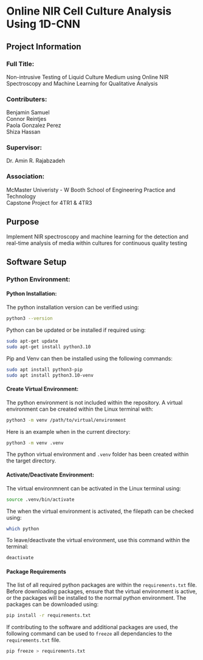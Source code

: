 # Online NIR Cell Culture Analysis Using 1D-CNN

## Project Information
### Full Title:
Non-intrusive Testing of Liquid Culture Medium using Online NIR Spectroscopy and Machine Learning for Qualitative Analysis

### Contributers:
Benjamin Samuel\
Connor Reintjes\
Paola Gonzalez Perez\
Shiza Hassan

### Supervisor:
Dr. Amin R. Rajabzadeh

### Association:
McMaster Univeristy - W Booth School of Engineering Practice and Technology\
Capstone Project for 4TR1 & 4TR3

## Purpose
Implement  NIR spectroscopy and machine learning for the detection and real-time analysis of media within cultures for continuous quality testing

## Software Setup
### Python Environment:
#### Python Installation:
The python installation version can be verified using:
```bash
python3 --version
```
Python can be updated or be installed if required using:
```bash
sudo apt-get update
sudo apt-get install python3.10
```
Pip and Venv can then be installed using the following commands:
```bash
sudo apt install python3-pip
sudo apt install python3.10-venv
```
#### Create Virtual Environment:
The python environment is not included within the repository. A virtual environment can be created within the Linux terminal with:
```bash
python3 -m venv /path/to/virtual/environment
```
Here is an example when in the current directory:
```bash
python3 -m venv .venv
```
The python virtual environment and `.venv` folder has been created within the target directory. 
#### Activate/Deactivate Environment:
The virtual environmnent can be activated in the Linux terminal using:
```bash
source .venv/bin/activate
```
The when the virtual environment is activated, the filepath can be checked using:
```bash
which python 
```
To leave/deactivate the virtual environment, use this command within the terminal:
```bash
deactivate
```
#### Package Requirements
The list of all required python packages are within the `requirements.txt` file. Before downloading packages, ensure that the virtual environment is active, or the packages will be installed to the normal python environment. The packages can be downloaded using:
```bash
pip install -r requirements.txt
```
If contributing to the software and additional packages are used, the following command can be used to `freeze` all dependancies to the `requirements.txt` file.
```bash
pip freeze > requirements.txt
```